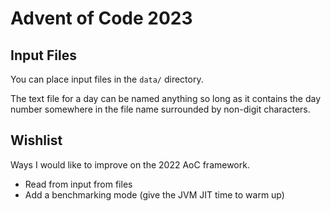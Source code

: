 # Advent of Code 2023


## Input Files

You can place input files in the `data/` directory.

The text file for a day can be named anything so long as it contains the day number
somewhere in the file name surrounded by non-digit characters.


## Wishlist

Ways I would like to improve on the 2022 AoC framework.

* Read from input from files
* Add a benchmarking mode (give the JVM JIT time to warm up)
